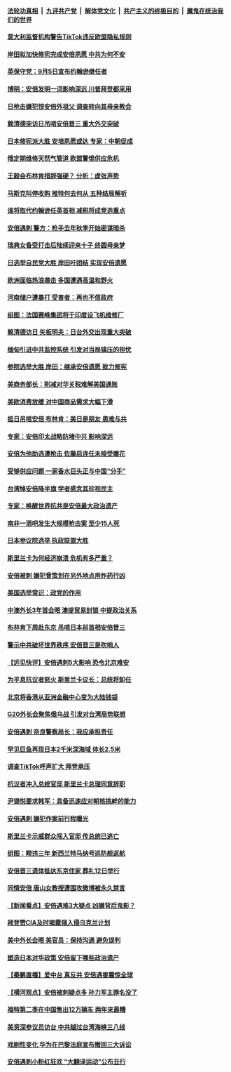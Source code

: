 ####  [法轮功真相](../../../../basic/blob/master/README.md?t=07121002) &nbsp;|&nbsp; [九评共产党](../../../../9ping.md/blob/master/README.md?t=07121002) &nbsp;|&nbsp; [解体党文化](../../../../jtdwh.md/blob/master/README.md?t=07121002)  &nbsp;|&nbsp; [共产主义的终极目的](../../../../gczydzjmd.md/blob/master/README.md?t=07121002) &nbsp;|&nbsp; [魔鬼在统治我们的世界](../../../../mgztzwmdsj.md/blob/master/README.md?t=07121002) 

#### [意大利监督机构警告TikTok违反欧盟隐私规则](../pages/nsc418/n13778732.md?t=07121002) 

#### [岸田拟加快修宪完成安倍夙愿 中共为何不安](../pages/nsc418/n13778731.md?t=07121002) 

#### [英保守党：9月5日宣布约翰逊继任者](../pages/nsc418/n13778692.md?t=07121002) 

#### [博明：安倍发明一词影响深远 川普拜登都采用](../pages/nsc418/n13778667.md?t=07121002) 

#### [日枪击嫌犯恨安倍外祖父 调查转向其母亲教会](../pages/nsc418/n13778674.md?t=07121002) 

#### [赖清德突访日吊唁安倍晋三 重大外交突破](../pages/nsc418/n13778710.md?t=07121002) 

#### [日本修宪派大胜 安培夙愿或达 专家：中朝促成](../pages/nsc418/n13778450.md?t=07121002) 

#### [俄定期维修天然气管道 欧盟警惕供应危机](../pages/nsc418/n13778629.md?t=07121002) 

#### [王毅会布林肯措辞强硬？ 分析：虚张声势](../pages/nsc418/n13778462.md?t=07121002) 

#### [马斯克叫停收购 推特何去何从 五种结局解析](../pages/nsc418/n13778449.md?t=07121002) 

#### [谁将取代约翰逊任英首相 减税将成竞选重点](../pages/nsc418/n13778655.md?t=07121002) 

#### [安倍遇刺 警方：枪手去年秋季开始密谋暗杀](../pages/nsc418/n13778646.md?t=07121002) 

#### [瑞典女备受打击后陆续迎来十子 终圆母亲梦](../pages/nsc418/n13778293.md?t=07121002) 

#### [日选举自民党大胜 岸田吁团结 实现安倍遗愿](../pages/nsc418/n13778479.md?t=07121002) 

#### [欧洲面临热浪袭击 多国遭遇高温和野火](../pages/nsc418/n13778548.md?t=07121002) 

#### [河南储户遭暴打 受害者：再也不信政府](../pages/nsc418/n13778457.md?t=07121002) 

#### [组图：法国赛峰集团将于印度设飞机维修厂](../pages/nsc418/n13778389.md?t=07121002) 

#### [赖清德访日 矢板明夫：日台外交出现重大突破](../pages/nsc418/n13778415.md?t=07121002) 

#### [缅甸引进中共监控系统 引发对当局镇压的担忧](../pages/nsc418/n13778371.md?t=07121002) 

#### [参院选举大胜 岸田：继承安倍遗愿 致力修宪](../pages/nsc418/n13778387.md?t=07121002) 

#### [美商务部长：削减对华关税难解美国通胀](../pages/nsc418/n13778090.md?t=07121002) 

#### [美欧消费放缓 对中国商品需求大幅下滑](../pages/nsc418/n13778291.md?t=07121002) 

#### [抵日吊唁安倍 布林肯：美日是朋友 患难与共](../pages/nsc418/n13778139.md?t=07121002) 

#### [专家：安倍印太战略防堵中共 影响深远](../pages/nsc418/n13777992.md?t=07121002) 

#### [安倍为他助选遭枪击 佐藤启连任未接受赠花](../pages/nsc418/n13777929.md?t=07121002) 

#### [受够供应问题 一家香水巨头正与中国“分手”](../pages/nsc418/n13777894.md?t=07121002) 

#### [台湾悼安倍降半旗 学者感念其珍视民主](../pages/nsc418/n13777728.md?t=07121002) 

#### [专家：唤醒世界抗共是安倍最大政治遗产](../pages/nsc418/n13777734.md?t=07121002) 

#### [南非一酒吧发生大规模枪击案 至少15人死](../pages/nsc418/n13777737.md?t=07121002) 

#### [日本参议院选举 执政联盟大胜](../pages/nsc418/n13777660.md?t=07121002) 

#### [斯里兰卡为何经济崩溃 危机有多严重？](../pages/nsc418/n13777707.md?t=07121002) 

#### [安倍被刺 嫌犯曾策划在另外地点用炸药行凶](../pages/nsc418/n13777659.md?t=07121002) 

#### [美国选举常识：政党的作用](../pages/nsc418/n13776577.md?t=07121002) 

#### [中澳外长3年首会晤 澳提贸易封锁 中提政治关系](../pages/nsc418/n13777602.md?t=07121002) 

#### [布林肯下周赴东京 吊唁日本前首相安倍晋三](../pages/nsc418/n13777465.md?t=07121002) 

#### [警示中共破坏世界秩序 安倍晋三是吹哨人](../pages/nsc418/n13777311.md?t=07121002) 

#### [【远见快评】安倍遇刺5大影响 恐令北京难安](../pages/nsc418/n13776748.md?t=07121002) 

#### [为平息抗议者怒火 斯里兰卡议长：总统将卸任](../pages/nsc418/n13777274.md?t=07121002) 

#### [北京将香港从亚洲金融中心变为大陆钱袋](../pages/nsc418/n13777283.md?t=07121002) 

#### [G20外长会聚焦俄乌战 引发对台湾局势联想](../pages/nsc418/n13777287.md?t=07121002) 

#### [安倍遇刺 奈良警察局长：我应承担责任](../pages/nsc418/n13777272.md?t=07121002) 

#### [罕见巨鱼再现日本2千米深海域 体长2.5米](../pages/nsc418/n13777007.md?t=07121002) 

#### [调查TikTok呼声扩大 拜登承压](../pages/nsc418/n13777106.md?t=07121002) 

#### [抗议者冲入总统官邸 斯里兰卡总理同意辞职](../pages/nsc418/n13777175.md?t=07121002) 

#### [尹锡悦要求韩军：具备迅速应对朝核挑衅的能力](../pages/nsc418/n13777247.md?t=07121002) 

#### [安倍遇刺 嫌犯作案前行程曝光](../pages/nsc418/n13777123.md?t=07121002) 

#### [斯里兰卡示威群众闯入官邸 传总统已逃亡](../pages/nsc418/n13777054.md?t=07121002) 

#### [组图：睽违三年 新西兰特马纳号巡防舰返航](../pages/nsc418/n13776990.md?t=07121002) 

#### [安倍晋三遗体抵达东京住家 葬礼12日举行](../pages/nsc418/n13777018.md?t=07121002) 

#### [同情安倍 唐山女教授遭围攻微博被永久禁言](../pages/nsc418/n13776964.md?t=07121002) 

#### [【新闻看点】安倍遇难3大疑点 凶嫌背后鬼影？](../pages/nsc418/n13776734.md?t=07121002) 

#### [拜登赞CIA及时揭露俄入侵乌克兰计划](../pages/nsc418/n13776924.md?t=07121002) 

#### [美中外长会晤 美官员：保持沟通 避免误判](../pages/nsc418/n13776804.md?t=07121002) 

#### [塑造日本对华政策 安倍留下哪些政治遗产](../pages/nsc418/n13776740.md?t=07121002) 

#### [【秦鹏直播】爱中台 真反共 安倍遇害震惊全球](../pages/nsc418/n13776745.md?t=07121002) 

#### [【横河观点】安倍被刺疑点多 孙力军主罪名没了](../pages/nsc418/n13776739.md?t=07121002) 

#### [福特第二季在中国售出12万辆车 两年来最糟](../pages/nsc418/n13776722.md?t=07121002) 

#### [美资深参议员访台 中共越过台湾海峡三八线](../pages/nsc418/n13776415.md?t=07121002) 

#### [戏剧性变化 华为在巴黎法庭宣布撤回三大诉讼](../pages/nsc418/n13776598.md?t=07121002) 

#### [安倍遇刺小粉红狂欢 “大翻译运动”公布丑行](../pages/nsc418/n13776436.md?t=07121002) 


